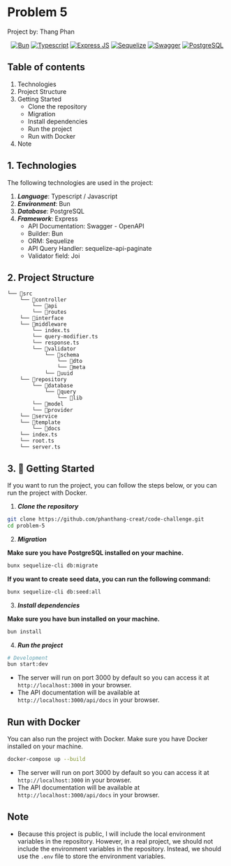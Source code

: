 # Problem 5

Project by: Thang Phan

<p align="center">
<a href="https://bun.sh/" target="_blank"><img src="https://img.shields.io/badge/Bun-000?logo=bun&logoColor=fff" alt="Bun" /></a>
<a href="https://www.typescriptlang.org/" target="_blank"><img src="https://img.shields.io/badge/Typescript-000?logo=typescript&logoColor=fff" alt="Typescript" /></a>
<a href="https://expressjs.com/" target="_blank"><img src="https://img.shields.io/badge/Express-000?logo=express&logoColor=fff" alt="Express JS" /></a>
<a href="https://sequelize.org/" target="_blank"><img src="https://img.shields.io/badge/Sequelize-000?logo=sequelize&logoColor=fff" alt="Sequelize" /></a>
<a href="https://swagger.io/" target="_blank"><img src="https://img.shields.io/badge/Swagger-000?logo=swagger&logoColor=fff" alt="Swagger" /></a>
<a href="https://www.postgresql.org/" target="_blank"><img src="https://img.shields.io/badge/PostgreSQL-000?logo=postgresql&logoColor=fff" alt="PostgreSQL" /></a>
    
</p>

## Table of contents

1. Technologies
2. Project Structure
3. Getting Started
    - Clone the repository
    - Migration
    - Install dependencies
    - Run the project
    - Run with Docker
4. Note


## 1. Technologies

The following technologies are used in the project:

1. **_Language_**: Typescript / Javascript
2. **_Environment_**: Bun
3. **_Database_**: PostgreSQL
4. **_Framework_**: Express
   - API Documentation: Swagger - OpenAPI
   - Builder: Bun
   - ORM: Sequelize
   - API Query Handler: sequelize-api-paginate
   - Validator field: Joi

## 2. Project Structure

```
└── 📁src
    └── 📁controller
        └── 📁api
        └── 📁routes
    └── 📁interface
    └── 📁middleware
        └── index.ts
        └── query-modifier.ts
        └── response.ts
        └── 📁validator
            └── 📁schema
                └── 📁dto
                └── 📁meta
            └── 📁uuid
    └── 📁repository
        └── 📁database
            └── 📁query
                └── 📁lib
        └── 📁model
        └── 📁provider
    └── 📁service
    └── 📁template
        └── 📁docs
    └── index.ts
    └── root.ts
    └── server.ts
```

## 3. 🚀 Getting Started

If you want to run the project, you can follow the steps below, or you can run the project with Docker.

1. **_Clone the repository_**

```bash
git clone https://github.com/phanthang-creat/code-challenge.git
cd problem-5
```

2. **_Migration_**

**Make sure you have PostgreSQL installed on your machine.**

```bash
bunx sequelize-cli db:migrate
```

**If you want to create seed data, you can run the following command:**

```bash
bunx sequelize-cli db:seed:all
```

3. **_Install dependencies_**

**Make sure you have bun installed on your machine.**

```bash
bun install
```

4. **_Run the project_**

```bash
# Development
bun start:dev
```

- The server will run on port 3000 by default so you can access it at `http://localhost:3000` in your browser.
- The API documentation will be available at `http://localhost:3000/api/docs` in your browser.

## Run with Docker

You can also run the project with Docker. Make sure you have Docker installed on your machine.

```bash
docker-compose up --build
```

- The server will run on port 3000 by default so you can access it at `http://localhost:3000` in your browser.
- The API documentation will be available at `http://localhost:3000/api/docs` in your browser.

## Note

- Because this project is public, I will include the local environment variables in the repository. However, in a real project, we should not include the environment variables in the repository. Instead, we should use the `.env` file to store the environment variables.
